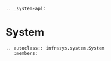 ```{eval-rst}
.. _system-api:
```
# System

```{eval-rst}
.. autoclass:: infrasys.system.System
   :members:
```
